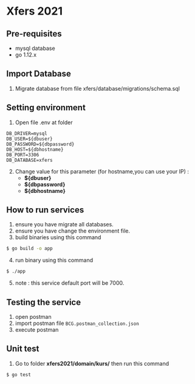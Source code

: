 # Xfers 2021

## Pre-requisites
- mysql database
- go 1.12.x

## Import Database
1. Migrate database from file xfers/database/migrations/schema.sql

## Setting environment
1. Open file .env at folder 
```hashkell
DB_DRIVER=mysql
DB_USER=${dbuser}
DB_PASSWORD=${dbpassword}
DB_HOST=${dbhostname}
DB_PORT=3306
DB_DATABASE=xfers
```
2. Change value for this parameter (for hostname,you can use your IP) :
    - **${dbuser}**
    - **${dbpassword}**
    - **${dbhostname}**

## How to run services
1. ensure you have migrate all databases.
2. ensure you have change the environment file.
3. build binaries using this command
```bash
$ go build -o app
```
4. run binary using this command
```bash
$ ./app
```
5. note : this service default port will be 7000.

## Testing the service
1. open postman
2. import postman file `BCG.postman_collection.json`
3. execute postman 

## Unit test
1. Go to folder **xfers2021/domain/kurs/** then run this command
```bash
$ go test
```